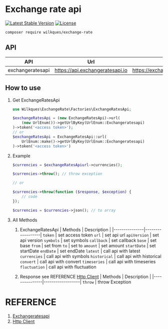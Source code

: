 # Exchange rate api

[![Latest Stable Version](https://poser.pugx.org/wilkques/exchange-rate/v/stable)](https://packagist.org/packages/wilkques/exchange-rate)
[![License](https://poser.pugx.org/wilkques/exchange-rate/license)](https://packagist.org/packages/wilkques/exchange-rate)

````
composer require wilkques/exchange-rate
````
## API
|      API        |              Url                |           Document              |
|-----------------|---------------------------------|---------------------------------|
 exchangeratesapi | https://api.exchangeratesapi.io | https://exchangeratesapi.io/documentation/
## How to use
1. Get ExchangeRatesApi
    ```php
    use Wilkques\ExchangeRate\Factories\ExchangeRatesApi;

    $exchangeRatesApi = (new ExchangeRatesApi)->url(
        (new UrlEnum())->getUrlByKey(UrlEnum::Exchangeratesapi)
    )->token('<access token>');
    // or
    $exchangeRatesApi = ExchangeRatesApi::url(
        UrlEnum::make()->getUrlByKey(UrlEnum::Exchangeratesapi)
    )->token('<access token>')
    ```
1. Example
    ````php
    $currencies = $exchangeRatesApiurl->currencies();

    $currencies->throw(); // throw exception

    // or

    $currencies->throw(function ($response, $exception) {
        // code
    });

    $currencies = $currencies->json(); // to array
    ````
1. All Methods
    1. ExchangeRatesApi
        |   Methods     |   Description    |
        |---------------|------------------|
        `token`         | set access token
        `url`           | set api url
        `apiVersion`    | set api version
        `symbols`       | set symbols
        `callback`      | set callback
        `base`          | set base
        `from`          | set from
        `to`            | set to
        `amount`        | set amount
        `startDate`     | set startDate
        `endDate`       | set endDate
        `latest`        | call api with latest
        `currencies`    | call api with symbols
        `historical`    | call api with historical
        `convert`       | call api with convert
        `timeseries`    | call api with timeseries
        `fluctuation`   | call api with fluctuation

    1. Response see REFERENCE [Http Client](#REFERENCE)
        |   Methods     |   Description    |
        |---------------|------------------|
        `throw`         | throw Exception

# REFERENCE
1. [Exchangeratesapi](https://exchangeratesapi.io/documentation/)
1. [Http Client](https://github.com/wilkques/http-client)
